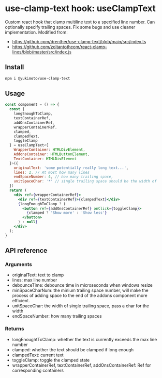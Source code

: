# use-clamp-text hook: useClampText
Custom react hook that clamp multiline text to a specified line number. Can optionally specify trailing spaces.
Fix some bugs and use cleaner implementation. Modified from:
- https://github.com/drenther/use-clamp-text/blob/main/src/index.ts
- https://github.com/zoltantothcom/react-clamp-lines/blob/master/src/index.js

## Install

```bash
npm i @yukimoto/use-clamp-text
```
## Usage
```jsx
const component = () => {
  const {
    longEnoughToClamp,
    textContainerRef,
    addOnsContainerRef,
    wrapperContainerRef,
    clamped,
    clampedText,
    toggleClamp
  } = useClampText<{
    WrapperContainer: HTMLDivElement,
    AddonsContainer: HTMLButtonElement,
    TextContainer: HTMLDivElement
  }>({
    originalText: 'some potentially really long text...',
    lines: 2, // At most how many lines
    endSpaceNumber: 4, // how many trailing space,
    unitSpaceChar: '*' // single trailing space should be the width of this char
  })
  return (
    <div ref={wrapperContainerRef}>
      <div ref={textContainerRef}>{clampedText}</div>
      {longEnoughToClamp ? (
        <button ref={addOnsContainerRef} onClick={toggleClamp}>
          {clamped ? 'Show more' : 'Show less'}
        </button>
      ) : null}
    </div>
  );
}
```

## API reference

### Arguments

- originalText: text to clamp
- lines: max line number
- debounceTime: debounce time in microseconds when windows resize
- minSpaceCharNum: the minium trailing space number, will make the process of adding space to the end of the addons component more efficient.
- unitSpaceChar: the width of single trailing space, pass a char for the width
- endSpaceNumber: how many trailing spaces

### Returns

- longEnoughtToClamp: whether the text is currently exceeds the max line number
- clamped: whether the text should be clamped if long enough
- clampedText: current text
- toggleClamp: toggle the clamped state
- wrapperContainerRef, textContainerRef, addOnsContainerRef: Ref for corresponding containers